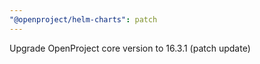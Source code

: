 ```yaml
---
"@openproject/helm-charts": patch
---
```


Upgrade OpenProject core version to 16.3.1 (patch update)
